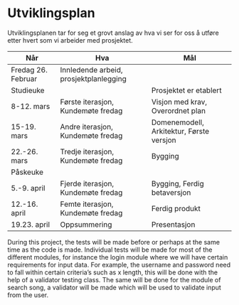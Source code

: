 # Utviklingsplan

Utviklingsplanen tar for seg et grovt anslag av hva vi ser for oss å utføre etter hvert som vi arbeider med prosjektet.  

| Når | Hva | Mål |  
| --- | --- | --- |
|Fredag 26. Februar| Innledende arbeid, prosjektplanlegging | |
|Studieuke| |Prosjektet er etablert|
|8-12. mars|Første iterasjon, Kundemøte fredag|Visjon med krav, Overordnet plan|
|15-19. mars|Andre iterasjon, Kundemøte fredag|Domenemodell, Arkitektur, Første versjon|
|22.-26. mars|Tredje iterasjon, Kundemøte fredag|Bygging|
|Påskeuke| | |
|5.-9. april|Fjerde iterasjon, Kundemøte fredag|Bygging, Ferdig betaversjon|
|12.-16. april|Femte iterasjon, Kundemøte fredag|Ferdig produkt|
|19.23. april|Oppsummering|Presentasjon|

During this project, the tests will be made before or perhaps at the same time as the code is made. Individual tests will be made for most of the different modules, for instance the login module where we will have certain requirements for input data. For example, the username and password need to fall within certain criteria’s such as x length, this will be done with the help of a validator testing class. The same will be done for the module of search song, a validator will be made which will be used to validate input from the user.